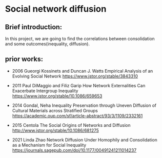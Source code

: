 # Social network diffusion
## Brief introduction:
In this project, we are going to find the correlations between consolidation and some outcomes(inequality, diffusion).
## prior works:

- 2006 Gueorgi Kossinets and Duncan J. Watts
  Empirical Analysis of an Evolving Social Network
  https://www.jstor.org/stable/3843310
  
- 2011 Paul DiMaggio and Filiz Garip
  How Network Externalities Can Exacerbate Intergroup Inequality
  https://www.jstor.org/stable/10.1086/659653
  
- 2014 Gondal, Neha
  Inequality Preservation through Uneven Diffusion of Cultural Materials across Stratified Groups
  https://academic.oup.com/sf/article-abstract/93/3/1109/2332161
  
- 2015 Centola
  The Social Origins of Networks and Diffusion
  http://www.jstor.org/stable/10.1086/681275
  
- 2021 Linda Zhao
  Network Diffusion Under Homophily and Consolidation as a Mechanism for Social Inequality
  https://journals.sagepub.com/doi/10.1177/00491241211014237
